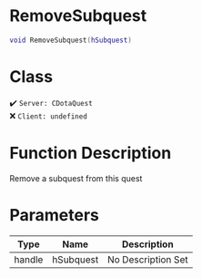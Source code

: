 # RemoveSubquest
```lua
void RemoveSubquest(hSubquest)
```
# Class
✔️ `Server: CDotaQuest`  
❌ `Client: undefined`  

# Function Description
Remove a subquest from this quest
# Parameters
Type|Name|Description
--|--|--
handle|hSubquest|No Description Set
